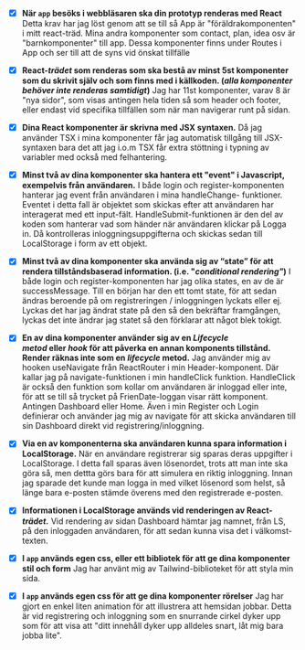 - [x] **När `app` besöks i webbläsaren ska din prototyp renderas med React**
      Detta krav har jag löst genom att se till så App är "föräldrakomponenten" i mitt
      react-träd. Mina andra komponenter som contact, plan, idea osv är "barnkomponenter"
      till app. Dessa komponenter finns under Routes i App och ser till att de syns vid
      önskat tillfälle
  
- [x]  **React-*trädet* som renderas som ska bestå av minst 5st komponenter som du skrivit själv och som finns med i källkoden. (*alla komponenter behöver inte renderas samtidigt*)**
       Jag har 11st komponenter, varav 8 är "nya sidor", som visas antingen hela tiden så som header
       och footer, eller endast vid specifika tillfällen som när man navigerar runt på sidan.
       
- [x]  **Dina React komponenter är skrivna med JSX syntaxen.**
       Då jag använder TSX i mina komponenter får jag automatisk tillgång till JSX-syntaxen
       bara det att jag i.o.m TSX får extra stöttning i typning av variabler med också med
       felhantering.
       
- [x]  **Minst två av dina komponenter ska hantera ett "event" i Javascript, exempelvis från användaren.**
       I både login och register-komponenten hanterar jag event från användaren i mina handleChange-
       funktioner. Eventet i detta fall är objektet som skickas efter att användaren har
       interagerat med ett input-fält.
       HandleSubmit-funktionen är den del av koden som hanterar vad som händer när användaren klickar på
       Logga in. Då kontrolleras inloggningsuppgifterna och skickas sedan till LocalStorage
       i form av ett objekt.
       
- [x]  **Minst två av dina komponenter ska använda sig av “state” för att rendera tillståndsbaserad information. (i.e. "*conditional rendering"*)**
       I både login och register-komponenten har jag olika states, en av de är successMessage.
       Till en början har den ett tomt state, för att sedan ändras beroende på om registreringen
       / inloggningen lyckats eller ej. Lyckas det har jag ändrat state på den så den bekräftar
       framgången, lyckas det inte ändrar jag statet så den förklarar att något blek tokigt.
       
- [x]  **En av dina komponenter använder sig av en *Lifecycle metod* eller *hook* för att påverka en annan komponents tillstånd. Render räknas inte som en *lifecycle* metod.**
       Jag använder mig av hooken useNavigate från ReactRouter i min Header-komponent.
       Där kallar jag på navigate-funktionen i min handleClick funktion. HandleClick är
       också den funktion som kollar om användaren är inloggad eller inte, för att se till
       så trycket på FrienDate-loggan visar rätt komponent. Antingen Dashboard eller Home.
          Även i min Register och Login definierar och använder jag mig av navigate för att skicka
       användaren till sin Dashboard direkt vid registrering/inloggning.
       
- [x]  **Via en av komponenterna ska användaren kunna spara information i LocalStorage.**
       När en användare registrerar sig sparas deras uppgifter i LocalStorage.
       I detta fall sparas även lösenordet, trots att man inte ska göra så, men dettta görs
       bara för att simulera en riktig inloggning. Innan jag sparade det kunde man logga in
       med vilket lösenord som helst, så länge bara e-posten stämde överens med den registrerade e-posten.
       
- [x]  **Informationen i LocalStorage används vid renderingen av React-*trädet.***
       Vid rendering av sidan Dashboard hämtar jag namnet, från LS,
       på den inloggaden användaren, för att sedan kunna visa det i välkomst-texten.
       
- [x] **I `app` används egen css, eller ett bibliotek för att ge dina komponenter stil och form**
       Jag har använt mig av Tailwind-biblioteket för att styla min sida.
       
- [x]  **I `app` används egen css för att ge dina komponenter rörelser**
       Jag har gjort en enkel liten animation för att illustrera att hemsidan jobbar.
       Detta är vid registrering och inloggning som en snurrande cirkel dyker upp som för
       att visa att "ditt innehåll dyker upp alldeles snart, låt mig bara jobba lite".
